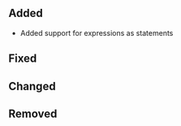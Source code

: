 
<!--
 Thanks for the MR! Please add lines describing your changes in the appropriate section

 For example:

## Added
- Added some more fish
## Fixed
 a generic parameter-->

## Added
- Added support for expressions as statements

## Fixed

## Changed

## Removed


